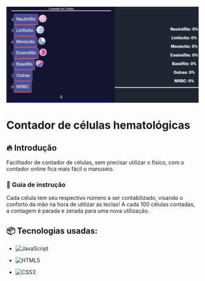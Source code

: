 
![Logo do projeto](https://raw.githubusercontent.com/LandGabriel/ContCell/main/fotos.img/ContCell.png)

# Contador de células hematológicas

## 🔥 Introdução



Facilitador de contador de células, sem precisar utilizar o físico, com o contador online fica mais fácil o manuseio. 

### 🔨 Guia de instrução

Cada célula tem seu respectivo número a ser contabilizado, visando o conforto da mão na hora de utilizar as teclas! A cada 100 células contadas, a contagem é parada e zerada para uma nova utilização.


## 📦 Tecnologias usadas:

* ![JavaScript](https://img.shields.io/badge/javascript-%23323330.svg?style=for-the-badge&logo=javascript&logoColor=%23F7DF1E)

* ![HTML5](https://img.shields.io/badge/html5-%23E34F26.svg?style=for-the-badge&logo=html5&logoColor=white)

* ![CSS3](https://img.shields.io/badge/css3-%231572B6.svg?style=for-the-badge&logo=css3&logoColor=white)
